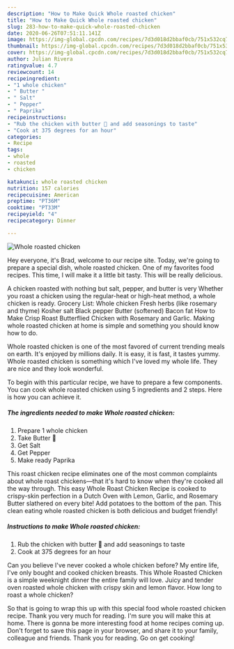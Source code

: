 ```yaml
---
description: "How to Make Quick Whole roasted chicken"
title: "How to Make Quick Whole roasted chicken"
slug: 283-how-to-make-quick-whole-roasted-chicken
date: 2020-06-26T07:51:11.141Z
image: https://img-global.cpcdn.com/recipes/7d3d018d2bbaf0cb/751x532cq70/whole-roasted-chicken-recipe-main-photo.jpg
thumbnail: https://img-global.cpcdn.com/recipes/7d3d018d2bbaf0cb/751x532cq70/whole-roasted-chicken-recipe-main-photo.jpg
cover: https://img-global.cpcdn.com/recipes/7d3d018d2bbaf0cb/751x532cq70/whole-roasted-chicken-recipe-main-photo.jpg
author: Julian Rivera
ratingvalue: 4.7
reviewcount: 14
recipeingredient:
- "1 whole chicken"
- " Butter "
- " Salt"
- " Pepper"
- " Paprika"
recipeinstructions:
- "Rub the chicken with butter 🧈 and add seasonings to taste"
- "Cook at 375 degrees for an hour"
categories:
- Recipe
tags:
- whole
- roasted
- chicken

katakunci: whole roasted chicken 
nutrition: 157 calories
recipecuisine: American
preptime: "PT36M"
cooktime: "PT33M"
recipeyield: "4"
recipecategory: Dinner

---
```



![Whole roasted chicken](https://img-global.cpcdn.com/recipes/7d3d018d2bbaf0cb/751x532cq70/whole-roasted-chicken-recipe-main-photo.jpg)

Hey everyone, it's Brad, welcome to our recipe site. Today, we're going to prepare a special dish, whole roasted chicken. One of my favorites food recipes. This time, I will make it a little bit tasty. This will be really delicious.

A chicken roasted with nothing but salt, pepper, and butter is very Whether you roast a chicken using the regular-heat or high-heat method, a whole chicken is ready. Grocery List: Whole chicken Fresh herbs (like rosemary and thyme) Kosher salt Black pepper Butter (softened) Bacon fat How to Make Crisp Roast Butterflied Chicken with Rosemary and Garlic. Making whole roasted chicken at home is simple and something you should know how to do.

Whole roasted chicken is one of the most favored of current trending meals on earth. It's enjoyed by millions daily. It is easy, it is fast, it tastes yummy. Whole roasted chicken is something which I've loved my whole life. They are nice and they look wonderful.


To begin with this particular recipe, we have to prepare a few components. You can cook whole roasted chicken using 5 ingredients and 2 steps. Here is how you can achieve it.

##### The ingredients needed to make Whole roasted chicken:

1. Prepare 1 whole chicken
1. Take  Butter 🧈
1. Get  Salt
1. Get  Pepper
1. Make ready  Paprika


This roast chicken recipe eliminates one of the most common complaints about whole roast chickens—that it&#39;s hard to know when they&#39;re cooked all the way through. This easy Whole Roast Chicken Recipe is cooked to crispy-skin perfection in a Dutch Oven with Lemon, Garlic, and Rosemary Butter slathered on every bite! Add potatoes to the bottom of the pan. This clean eating whole roasted chicken is both delicious and budget friendly! 

##### Instructions to make Whole roasted chicken:

1. Rub the chicken with butter 🧈 and add seasonings to taste
1. Cook at 375 degrees for an hour


Can you believe I&#39;ve never cooked a whole chicken before? My entire life, I&#39;ve only bought and cooked chicken breasts. This Whole Roasted Chicken is a simple weeknight dinner the entire family will love. Juicy and tender oven roasted whole chicken with crispy skin and lemon flavor. How long to roast a whole chicken? 

So that is going to wrap this up with this special food whole roasted chicken recipe. Thank you very much for reading. I'm sure you will make this at home. There is gonna be more interesting food at home recipes coming up. Don't forget to save this page in your browser, and share it to your family, colleague and friends. Thank you for reading. Go on get cooking!
